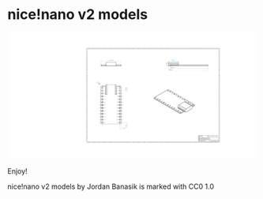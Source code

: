 # nice!nano v2 models

![Drawing](nice_nano.JPG)

Enjoy!

 nice!nano v2 models by Jordan Banasik is marked with CC0 1.0 

